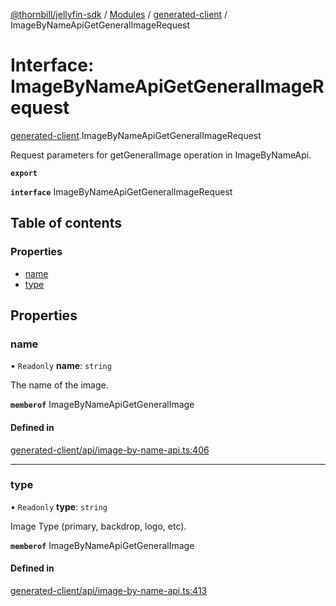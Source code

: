 [@thornbill/jellyfin-sdk](../README.md) / [Modules](../modules.md) / [generated-client](../modules/generated_client.md) / ImageByNameApiGetGeneralImageRequest

# Interface: ImageByNameApiGetGeneralImageRequest

[generated-client](../modules/generated_client.md).ImageByNameApiGetGeneralImageRequest

Request parameters for getGeneralImage operation in ImageByNameApi.

**`export`**

**`interface`** ImageByNameApiGetGeneralImageRequest

## Table of contents

### Properties

- [name](generated_client.ImageByNameApiGetGeneralImageRequest.md#name)
- [type](generated_client.ImageByNameApiGetGeneralImageRequest.md#type)

## Properties

### name

• `Readonly` **name**: `string`

The name of the image.

**`memberof`** ImageByNameApiGetGeneralImage

#### Defined in

[generated-client/api/image-by-name-api.ts:406](https://github.com/thornbill/jellyfin-sdk-typescript/blob/21a118e/src/generated-client/api/image-by-name-api.ts#L406)

___

### type

• `Readonly` **type**: `string`

Image Type (primary, backdrop, logo, etc).

**`memberof`** ImageByNameApiGetGeneralImage

#### Defined in

[generated-client/api/image-by-name-api.ts:413](https://github.com/thornbill/jellyfin-sdk-typescript/blob/21a118e/src/generated-client/api/image-by-name-api.ts#L413)
